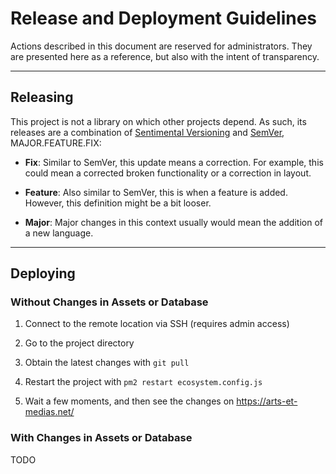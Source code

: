 # Release and Deployment Guidelines

Actions described in this document are reserved for administrators. They are presented here as a reference, but also with the intent of transparency.


---


## Releasing

This project is not a library on which other projects depend. As such, its releases are a combination of [Sentimental Versioning](http://sentimentalversioning.org/) and [SemVer](https://semver.org/), MAJOR.FEATURE.FIX:

- **Fix**: Similar to SemVer, this update means a correction. For example, this could mean a corrected broken functionality or a correction in layout.

- **Feature**: Also similar to SemVer, this is when a feature is added. However, this definition might be a bit looser.

- **Major**: Major changes in this context usually would mean the addition of a new language.


---


## Deploying

### Without Changes in Assets or Database

1. Connect to the remote location via SSH (requires admin access)

2. Go to the project directory

3. Obtain the latest changes with `git pull`

4. Restart the project with `pm2 restart ecosystem.config.js`

5. Wait a few moments, and then see the changes on <https://arts-et-medias.net/>


### With Changes in Assets or Database

TODO
